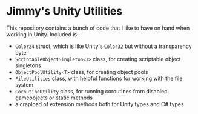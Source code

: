 # Jimmy's Unity Utilities
This repository contains a bunch of code that I like to have on hand when working in Unity. Included is:

* `Color24` struct, which is like Unity's `Color32` but without a transparency byte
* `ScriptableObjectSingleton<T>` class, for creating scriptable object singletons
* `ObjectPoolUtility<T>` class, for creating object pools
* `FileUtilities` class, with helpful functions for working with the file system
* `CoroutineUtility` class, for running coroutines from disabled gameobjects or static methods
* a crapload of extension methods both for Unity types and C# types
